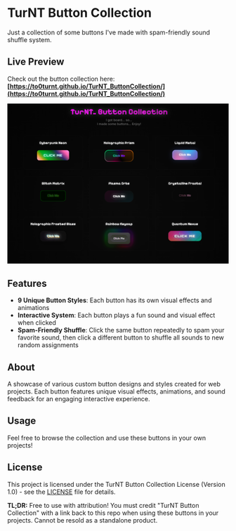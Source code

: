 # TurNT Button Collection

Just a collection of some buttons I've made with spam-friendly sound shuffle system.

## Live Preview

Check out the button collection here: **[https://to0turnt.github.io/TurNT_ButtonCollection/](https://to0turnt.github.io/TurNT_ButtonCollection/)**

[![Button Collection Preview](buttoncollectionpreview.png)](https://to0turnt.github.io/TurNT_ButtonCollection/)

## Features

- **9 Unique Button Styles**: Each button has its own visual effects and animations
- **Interactive System**: Each button plays a fun sound and visual effect when clicked
- **Spam-Friendly Shuffle**: Click the same button repeatedly to spam your favorite sound, then click a different button to shuffle all sounds to new random assignments

## About

A showcase of various custom button designs and styles created for web projects. Each button features unique visual effects, animations, and sound feedback for an engaging interactive experience.

## Usage

Feel free to browse the collection and use these buttons in your own projects!

## License

This project is licensed under the TurNT Button Collection License (Version 1.0) - see the [LICENSE](LICENSE) file for details.

**TL;DR:** Free to use with attribution! You must credit "TurNT Button Collection" with a link back to this repo when using these buttons in your projects. Cannot be resold as a standalone product.
